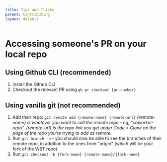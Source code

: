 ```yaml
---
title: Tips and Tricks
parent: Contributing
layout: default
---
```


# Accessing someone's PR on your local repo

## Using Github CLI (recommended)
1. Install the Github CLI
2. Checkout the relevant PR using `gh pr checkout {pr-number}`

##  Using vanilla git (not recommended)
1. Add their repo: `git remote add {remote-name} {remote-url}`
_{remote-name} is whatever you want to call the remote repo - eg, "coworker-repo". {remote-url} is the repo link you get under Code > Clone on the page of the repo you're trying to add as remote._
2. Run `git branch -a` - you should now be able to see the branches of their remote repo, in addition to the ones from "origin" (which will be your fork of the WST repo)
3. Run `git checkout -b {fork-name} {remote-name}/{fork-name}`

